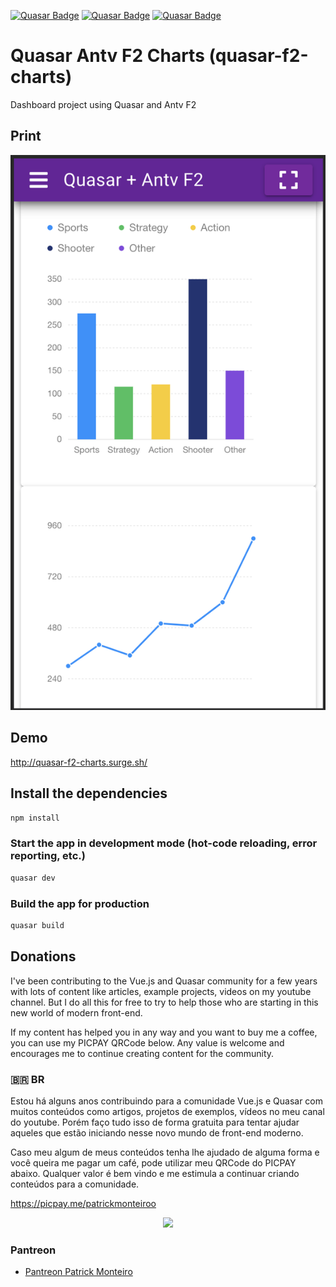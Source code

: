 
[![Quasar Badge](https://img.shields.io/badge/Framework-Quasar-blue)](https://quasar.dev)
[![Quasar Badge](https://img.shields.io/github/forks/patrickmonteiro/quasar-f2-charts?style=social)](https://quasar.dev)
[![Quasar Badge](https://img.shields.io/github/stars/patrickmonteiro/quasar-f2-charts?style=social)](https://quasar.dev)


# Quasar Antv F2 Charts (quasar-f2-charts)

Dashboard project using Quasar and Antv F2

## Print

[![N|Solid](https://github.com/patrickmonteiro/quasar-f2-charts/blob/master/docs/print.png?raw=true)](http://quasar-f2-charts.surge.sh/)

## Demo

http://quasar-f2-charts.surge.sh/

## Install the dependencies
```bash
npm install
```

### Start the app in development mode (hot-code reloading, error reporting, etc.)
```bash
quasar dev
```

### Build the app for production
```bash
quasar build
```


## Donations

I've been contributing to the Vue.js and Quasar community for a few years with lots of content like articles, example projects, videos on my youtube channel. But I do all this for free to try to help those who are starting in this new world of modern front-end.

If my content has helped you in any way and you want to buy me a coffee, you can use my PICPAY QRCode below. Any value is welcome and encourages me to continue creating content for the community.


### 🇧🇷 **BR**

 Estou há alguns anos contribuindo para a comunidade Vue.js e Quasar com muitos conteúdos como artigos, projetos de exemplos, vídeos no meu canal do youtube. Porém faço tudo isso de forma gratuita para tentar ajudar aqueles que estão iniciando nesse novo mundo de front-end moderno.

Caso meu algum de meus conteúdos tenha lhe ajudado de alguma forma e você queira me pagar um café, pode utilizar meu QRCode do PICPAY abaixo. Qualquer valor é bem vindo e me estimula a continuar criando conteúdos para a comunidade.

 https://picpay.me/patrickmonteiroo

<div style="text-align: center;">
 <img src="https://github.com/patrickmonteiro/patrickmonteiro/blob/main/assets/picpay.jpg?raw=true" width="300px">
</div>

### Pantreon

- [Pantreon Patrick Monteiro](https://www.patreon.com/patrickmonteiroo)

